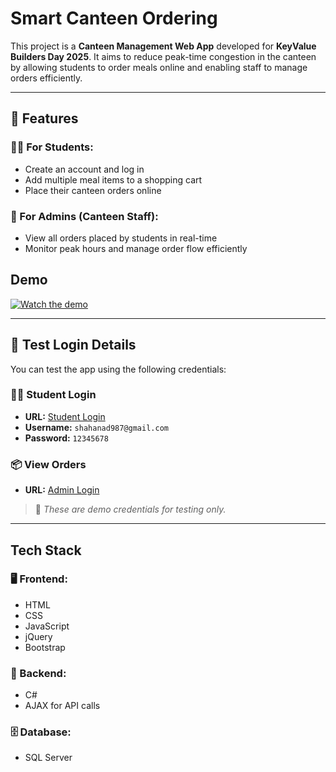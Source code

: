 
# Smart Canteen Ordering

This project is a **Canteen Management Web App** developed for **KeyValue Builders Day 2025**. It aims to reduce peak-time congestion in the canteen by allowing students to order meals online and enabling staff to manage orders efficiently.

---

## 🚀 Features

### 👨‍🎓 For Students:
- Create an account and log in
- Add multiple meal items to a shopping cart
- Place their canteen orders online

### 🧑‍ For Admins (Canteen Staff):
- View all orders placed by students in real-time
- Monitor peak hours and manage order flow efficiently





## Demo

[![Watch the demo](https://img.youtube.com/vi/NZtEg8Fzotg/0.jpg)](https://youtu.be/NZtEg8Fzotg)

---

## 🔐 Test Login Details

You can test the app using the following credentials:

### 👨‍🎓 Student Login
- **URL:** [Student Login](https://aws.rimpexpmis.com/shahanad/CanteenManagement/User/login.aspx)
- **Username:** `shahanad987@gmail.com`
- **Password:** `12345678`

### 📦 View Orders
- **URL:** [Admin Login](https://aws.rimpexpmis.com/shahanad/CanteenManagement/admin/allOrders.aspx)

> 📝 *These are demo credentials for testing only.*

---




## Tech Stack

### 🖥️ Frontend:
- HTML
- CSS
- JavaScript
- jQuery
- Bootstrap

### 🔗 Backend:
- C# 
- AJAX for API calls

### 🗄️ Database:
- SQL Server

